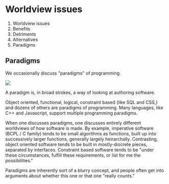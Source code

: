 # Worldview issues

1. Worldview issues
  1. Benefits
  2. Detriments
  3. Alternatives
  4. Paradigms




## Paradigms

We occasionally discuss "paradigms" of programming.

![](https://i.imgflip.com/16yfmw.jpg)

A paradigm is, in broad strokes, a way of looking at authoring software.

Object oriented, functional, logical, constraint based (like SQL and CSS,) and
dozens of others are paradigms of programming.  Many languages, like C++ and
Javascript, support multiple programming paradigms.

When one discusses paradigms, one discusses entirely different worldviews of
how software is made.  By example, imperative software (BCPL / C family) tends
to be small algorithms as functions, built up into successively larger
functions, generally largely heirarchally.  Contrasting, object oriented
software tends to be built in mostly-discrete pieces, separated by interfaces.
Constraint based software tends to be "under these circumstances, fulfill these
requirements, or list for me the possibilities."

Paradigms are inherently sort of a blurry concept, and people often get into
arguments about whether this one or that one "really counts."
